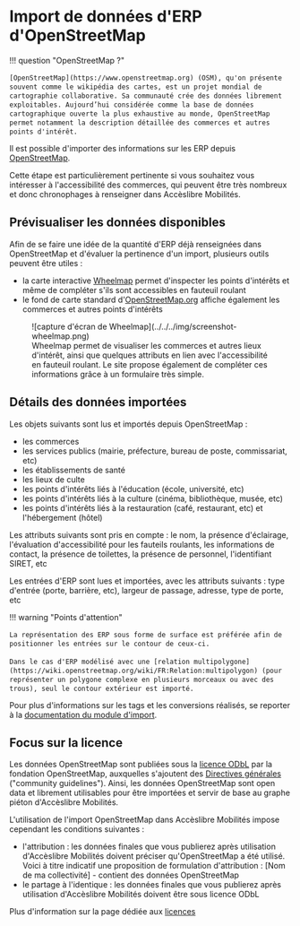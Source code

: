 # Import de données d'ERP d'OpenStreetMap

!!! question "OpenStreetMap ?"

    [OpenStreetMap](https://www.openstreetmap.org) (OSM), qu'on présente souvent comme le wikipédia des cartes, est un projet mondial de cartographie collaborative. Sa communauté crée des données librement exploitables. Aujourd’hui considérée comme la base de données cartographique ouverte la plus exhaustive au monde, OpenStreetMap permet notamment la description détaillée des commerces et autres points d'intérêt.

Il est possible d'importer des informations sur les ERP depuis [OpenStreetMap](https://www.openstreetmap.org).

Cette étape est particulièrement pertinente si vous souhaitez vous intéresser à l'accessibilité des commerces, qui peuvent être très nombreux et donc chronophages à renseigner dans Accèslibre Mobilités.

## Prévisualiser les données disponibles

Afin de se faire une idée de la quantité d'ERP déjà renseignées dans OpenStreetMap et d'évaluer la pertinence d'un import, plusieurs outils peuvent être utiles :

* la carte interactive [Wheelmap](https://wheelmap.org/) permet d'inspecter les points d'intérêts et même de compléter s'ils sont accessibles en fauteuil roulant
* le fond de carte standard d'[OpenStreetMap.org](https://www.openstreetmap.org/) affiche également les commerces et autres points d'intérêts

<figure markdown>
![capture d'écran de Wheelmap](../../../img/screenshot-wheelmap.png)
<figcaption>Wheelmap permet de visualiser les commerces et autres lieux d'intérêt, ainsi que quelques attributs en lien avec l'accessibilité en fauteuil roulant. Le site propose également de compléter ces informations grâce à un formulaire très simple.</figcaption>
</figure>

## Détails des données importées

Les objets suivants sont lus et importés depuis OpenStreetMap :

* les commerces
* les services publics (mairie, préfecture, bureau de poste, commissariat, etc)
* les établissements de santé
* les lieux de culte
* les points d'intérêts liés à l'éducation (école, université, etc)
* les points d'intérêts liés à la culture (cinéma, bibliothèque, musée, etc)
* les points d'intérêts liés à la restauration (café, restaurant, etc) et l'hébergement (hôtel)

Les attributs suivants sont pris en compte : le nom, la présence d'éclairage, l'évaluation d'accessibilité pour les fauteils roulants, les informations de contact, la présence de toilettes, la présence de personnel, l'identifiant SIRET, etc

Les entrées d'ERP sont lues et importées, avec les attributs suivants : type d'entrée (porte, barrière, etc), largeur de passage, adresse, type de porte, etc

!!! warning "Points d'attention"

    La représentation des ERP sous forme de surface est préférée afin de positionner les entrées sur le contour de ceux-ci.
    
    Dans le cas d'ERP modélisé avec une [relation multipolygone](https://wiki.openstreetmap.org/wiki/FR:Relation:multipolygon) (pour représenter un polygone complexe en plusieurs morceaux ou avec des trous), seul le contour extérieur est importé.

Pour plus d'informations sur les tags et les conversions réalisés, se reporter à la [documentation du module d'import](https://gitlab.com/yukaimaps/yukaimaps-osm2wdm/-/blob/main/doc/osm2wdm.md).

## Focus sur la licence

Les données OpenStreetMap sont publiées sous la [licence ODbL](https://www.openstreetmap.org/copyright) par la fondation OpenStreetMap, auxquelles s'ajoutent des [Directives générales](https://osmfoundation.org/wiki/Licence/Community_Guidelines) ("community guidelines").
Ainsi, les données OpenStreetMap sont open data et librement utilisables pour être importées et servir de base au graphe piéton d'Accèslibre Mobilités.

L'utilisation de l'import OpenStreetMap dans Accèslibre Mobilités impose cependant les conditions suivantes :

* l'attribution : les données finales que vous publierez après utilisation d'Accèslibre Mobilités doivent préciser qu'OpenStreetMap a été utilisé. Voici à titre indicatif une proposition de formulation d'attribution : [Nom de ma collectivité] - contient des données OpenStreetMap
* le partage à l'identique : les données finales que vous publierez après utilisation d'Accèslibre Mobilités doivent être sous licence ODbL

Plus d'information sur la page dédiée aux [licences](../../publish/licence.md)

[point]: ../../../img/picto-point.png
[ligne]: ../../../img/picto-ligne.png
[surface]: ../../../img/picto-surface.png
